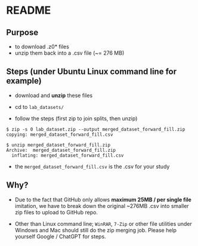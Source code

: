 # README

## Purpose

-   to download .z0\* files
-   unzip them back into a .csv file (~= 276 MB)

## Steps (under Ubuntu Linux command line for example)

-   download and **unzip** these files

-   cd to `lab_datasets/`

-   follow the steps (first zip to join splits, then unzip)

```shell
$ zip -s 0 lab_dataset.zip --output merged_dataset_forward_fill.zip
copying: merged_dataset_forward_fill.csv

$ unzip merged_dataset_forward_fill.zip
Archive:  merged_dataset_forward_fill.zip
  inflating: merged_dataset_forward_fill.csv

```

-   the `merged_dataset_forward_fill.csv` is the .csv for your study

## Why?

-   Due to the fact that GitHub only allows **maximum 25MB / per single file** imitation, we have to break down the original ~276MB .csv into smaller zip files to upload to GitHub repo.

-   Other than Linux command line; `WinRAR`, `7-Zip` or other file utilities under Windows and Mac should still do the zip merging job. Please help yourself Google / ChatGPT for steps.
